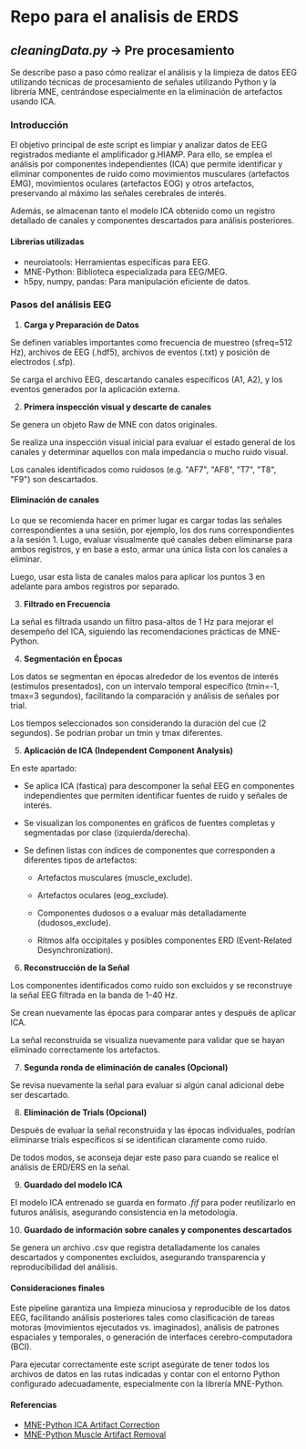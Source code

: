 # Repo para el analisis de ERDS

## *cleaningData.py* -> Pre procesamiento 

Se describe paso a paso cómo realizar el análisis y la limpieza de datos EEG utilizando técnicas de procesamiento de señales utilizando Python y la librería MNE, centrándose especialmente en la eliminación de artefactos usando ICA.

### Introducción

El objetivo principal de este script es limpiar y analizar datos de EEG registrados mediante el amplificador g.HIAMP. Para ello, se emplea el análisis por componentes independientes (ICA) que permite identificar y eliminar componentes de ruido como movimientos musculares (artefactos EMG), movimientos oculares (artefactos EOG) y otros artefactos, preservando al máximo las señales cerebrales de interés.

Además, se almacenan tanto el modelo ICA obtenido como un registro detallado de canales y componentes descartados para análisis posteriores.

#### Librerías utilizadas
- neuroiatools: Herramientas específicas para EEG.
- MNE-Python: Biblioteca especializada para EEG/MEG.
- h5py, numpy, pandas: Para manipulación eficiente de datos.

### Pasos del análisis EEG

1. **Carga y Preparación de Datos**

Se definen variables importantes como frecuencia de muestreo (sfreq=512 Hz), archivos de EEG (.hdf5), archivos de eventos (.txt) y posición de electrodos (.sfp).

Se carga el archivo EEG, descartando canales específicos (A1, A2), y los eventos generados por la aplicación externa.

2. **Primera inspección visual y descarte de canales**

Se genera un objeto Raw de MNE con datos originales.

Se realiza una inspección visual inicial para evaluar el estado general de los canales y determinar aquellos con mala impedancia o mucho ruido visual.

Los canales identificados como ruidosos (e.g. "AF7", "AF8", "T7", "T8", "F9") son descartados.

#### Eliminación de canales

Lo que se recomienda hacer en primer lugar es cargar todas las señales correspondientes a una sesión, por ejemplo, los dos runs correspondientes a la sesión 1. Lugo, evaluar visualmente qué canales deben eliminarse para ambos registros, y en base a esto, armar una única lista con los canales a eliminar.

Luego, usar esta lista de canales malos para aplicar los puntos 3 en adelante para ambos registros por separado.

3. **Filtrado en Frecuencia**

La señal es filtrada usando un filtro pasa-altos de 1 Hz para mejorar el desempeño del ICA, siguiendo las recomendaciones prácticas de MNE-Python.

4. **Segmentación en Épocas**

Los datos se segmentan en épocas alrededor de los eventos de interés (estímulos presentados), con un intervalo temporal específico (tmin=-1, tmax=3 segundos), facilitando la comparación y análisis de señales por trial.

Los tiempos seleccionados son considerando la duración del cue (2 segundos). Se podrían probar un tmin y tmax diferentes.

5. **Aplicación de ICA (Independent Component Analysis)**

En este apartado:

- Se aplica ICA (fastica) para descomponer la señal EEG en componentes independientes que permiten identificar fuentes de ruido y señales de interés.

- Se visualizan los componentes en gráficos de fuentes completas y segmentadas por clase (izquierda/derecha).

- Se definen listas con índices de componentes que corresponden a diferentes tipos de artefactos:

    - Artefactos musculares (muscle_exclude).

    - Artefactos oculares (eog_exclude).

    - Componentes dudosos o a evaluar más detalladamente (dudosos_exclude).

    - Ritmos alfa occipitales y posibles componentes ERD (Event-Related Desynchronization).

6. **Reconstrucción de la Señal**

Los componentes identificados como ruido son excluidos y se reconstruye la señal EEG filtrada en la banda de 1-40 Hz.

Se crean nuevamente las épocas para comparar antes y después de aplicar ICA.

La señal reconstruida se visualiza nuevamente para validar que se hayan eliminado correctamente los artefactos.

7. **Segunda ronda de eliminación de canales (Opcional)**

Se revisa nuevamente la señal para evaluar si algún canal adicional debe ser descartado.

8. **Eliminación de Trials (Opcional)**

Después de evaluar la señal reconstruida y las épocas individuales, podrían eliminarse trials específicos si se identifican claramente como ruido.

De todos modos, se aconseja dejar este paso para cuando se realice el análisis de ERD/ERS en la señal.

9. **Guardado del modelo ICA**

El modelo ICA entrenado se guarda en formato *.fif* para poder reutilizarlo en futuros análisis, asegurando consistencia en la metodología.

10. **Guardado de información sobre canales y componentes descartados**

Se genera un archivo .csv que registra detalladamente los canales descartados y componentes excluidos, asegurando transparencia y reproducibilidad del análisis.

#### Consideraciones finales

Este pipeline garantiza una limpieza minuciosa y reproducible de los datos EEG, facilitando análisis posteriores tales como clasificación de tareas motoras (movimientos ejecutados vs. imaginados), análisis de patrones espaciales y temporales, o generación de interfaces cerebro-computadora (BCI).

Para ejecutar correctamente este script asegúrate de tener todos los archivos de datos en las rutas indicadas y contar con el entorno Python configurado adecuadamente, especialmente con la librería MNE-Python.

#### Referencias

- [MNE-Python ICA Artifact Correction](https://mne.tools/stable/auto_tutorials/preprocessing/40_artifact_correction_ica.html)
- [MNE-Python Muscle Artifact Removal](https://mne.tools/stable/auto_examples/preprocessing/muscle_ica.html)